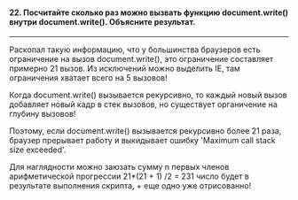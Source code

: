 <h4>22. Посчитайте сколько раз можно вызвать функцию document.write() внутри document.write(). Объясните результат.</h4>

---

Раскопал такую информацию, что у большинства браузеров есть ограничение на вызов document.write(), это ограничение составляет примерно 21 вызов.
Из исключений можно выделить IE, там ограничения хватает всего на 5 вызовов!

Когда document.write() вызывается рекурсивно, то каждый новый вызов добавляет новый кадр в стек вызовов, но существует органичение на глубину вызовов!

Поэтому, если document.write() вызывается рекурсивно более 21 раза, браузер прерывает работу и выкидывает ошибку 'Maximum call stack size exceeded'.

Для наглядности можно заюзать сумму n первых членов арифметической прогрессии 21\*(21 + 1) /2 = 231 число будет в результате выполнения скрипта, + еще одно уже отрисованно!
